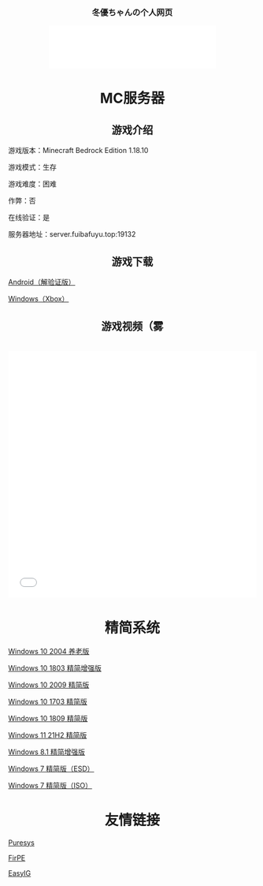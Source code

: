 ### <center>冬優ちゃんの个人网页</center>

<div align="center">
  <iframe frameborder="no" border="0" marginwidth="0" marginheight="0" width=340 height=86 src="//music.163.com/outchain/player?type=2&id=4943034&auto=0&height=66"></iframe>
</div>

# <center>MC服务器</center>

## <center>游戏介绍</center>

游戏版本：Minecraft Bedrock Edition 1.18.10

游戏模式：生存

游戏难度：困难

作弊：否

在线验证：是

服务器地址：server.fuibafuyu.top:19132

## <center>游戏下载</center>

<a href="http://download.fuibafuyu.top/Program/Android/Minecraft/MCBE_1.18.10.04.apk">Android（解验证版）</a>

<a href="https://www.xbox.com/zh-cn/games/store/minecraft-for-windows/9nblggh2jhxj">Windows（Xbox）</a>

## <center>游戏视频（雾</center>

<div align="center">
　　<iframe src="//player.bilibili.com/player.html?aid=80433022&bvid=BV1GJ411x7h7&cid=137649199&page=1&high_quality=1" allowfullscreen="allowfullscreen" width="100%" height="500" scrolling="no" frameborder="0" sandbox="allow-top-navigation allow-same-origin allow-forms allow-scripts"></iframe>
</div>

# <center>精简系统</center>

<a href="http://download.fuibafuyu.top/System/Windows/Lite/Win10-2004-YangLao-210919.iso">Windows 10 2004 养老版</a>

<a href="http://download.fuibafuyu.top/System/Windows/Lite/Win10-1803-Plus-ALPHA210208.iso">Windows 10 1803 精简增强版</a>

<a href="http://download.fuibafuyu.top/System/Windows/Lite/Win10-2009-Lite-ALPHA210320.iso">Windows 10 2009 精简版</a>

<a href="http://download.fuibafuyu.top/System/Windows/Lite/Win10-1703-Lite-ALPHA210206.iso">Windows 10 1703 精简版</a>

<a href="http://download.fuibafuyu.top/System/Windows/Lite/Win10-1809-Lite-ALPHA210311.iso">Windows 10 1809 精简版</a>

<a href="http://download.fuibafuyu.top/System/Windows/Lite/Win11-21H2-Lite-ALPHA211003.iso">Windows 11 21H2 精简版</a>

<a href="http://download.fuibafuyu.top/System/Windows/Lite/Win8.1-Plus-ALPHA210214.esd">Windows 8.1 精简增强版</a>

<a href="http://download.fuibafuyu.top/System/Windows/Lite/Win7-Lite-ALPHA210228.esd">Windows 7 精简版（ESD）</a>

<a href="http://download.fuibafuyu.top/System/Windows/Lite/Win7-Lite-ALPHA210228.iso">Windows 7 精简版（ISO）</a>

# <center>友情链接</center>

<a href="https://www.puresys.net/">Puresys</a>

<a href="https://firpe.cn/">FirPE</a>

<a href="https://easyig.site/">EasyIG</a>

